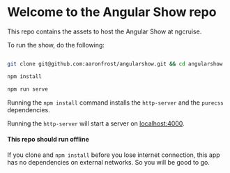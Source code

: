 # Welcome to the Angular Show repo

This repo contains the assets to host the Angular Show at ngcruise. 

To run the show, do the following:

```bash

git clone git@github.com:aaronfrost/angularshow.git && cd angularshow

npm install

npm run serve

```

Running the `npm install` command installs the `http-server` and the `purecss` dependencies. 

Running the `http-server` will start a server on [localhost:4000](http://localhost:4000).


#### This repo should run offline
If you clone and `npm install` before you lose internet connection, this app has no dependencies
on external networks. So you will be good to go. 